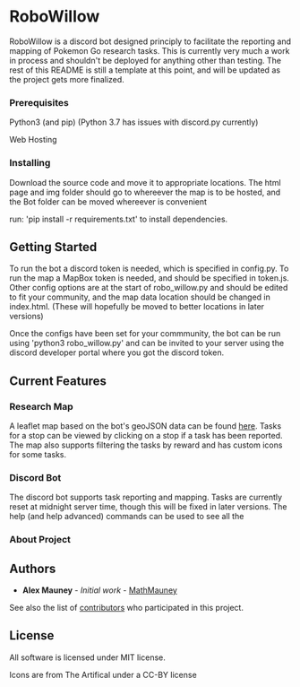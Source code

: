 # RoboWillow

RoboWillow is a discord bot designed principly to facilitate the reporting and mapping of Pokemon Go research tasks. This is currently very much a work in process and shouldn't be deployed for anything other than testing. The rest of this README is still a template at this point, and will be updated as the project gets more finalized. 


### Prerequisites
Python3 (and pip) (Python 3.7 has issues with discord.py currently)

Web Hosting

### Installing
Download the source code and move it to appropriate locations. The html page and img folder should go to whereever the map is to be hosted, and the Bot folder can be moved whereever is convenient

run: 'pip install -r requirements.txt' to install dependencies. 

## Getting Started
To run the bot a discord token is needed, which is specified in config.py. To run the map a MapBox token is needed, and should be specified in token.js. Other config options are at the start of robo_willow.py and should be edited to fit your community, and the map data location should be changed in index.html. (These will hopefully be moved to better locations in later versions)

Once the configs have been set for your commmunity, the bot can be run using 'python3 robo_willow.py' and can be invited to your server using the discord developer portal where you got the discord token.

## Current Features

### Research Map

A leaflet map based on the bot's geoJSON data can be found [here](https://mathmauney.github.io/RoboWillow/). Tasks for a stop can be viewed by clicking on a stop if a task has been reported. The map also supports filtering the tasks by reward and has custom icons for some tasks.

### Discord Bot

The discord bot supports task reporting and mapping. Tasks are currently reset at midnight server time, though this will be fixed in later versions. The help (and help advanced) commands can be used to see all the 


### About Project

## Authors

* **Alex Mauney** - *Initial work* - [MathMauney](https://github.com/mathmauney)

See also the list of [contributors](https://github.com/your/project/contributors) who participated in this project.

## License

All software is licensed under MIT license.

Icons are from The Artifical under a CC-BY license
